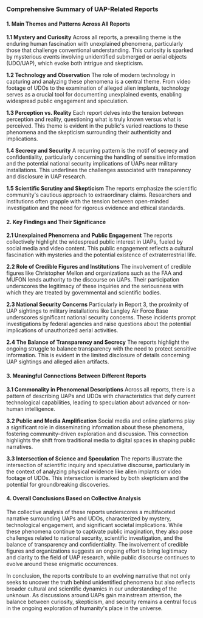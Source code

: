 ### Comprehensive Summary of UAP-Related Reports

#### 1. Main Themes and Patterns Across All Reports

**1.1 Mystery and Curiosity**
Across all reports, a prevailing theme is the enduring human fascination with unexplained phenomena, particularly those that challenge conventional understanding. This curiosity is sparked by mysterious events involving unidentified submerged or aerial objects (UDO/UAP), which evoke both intrigue and skepticism.

**1.2 Technology and Observation**
The role of modern technology in capturing and analyzing these phenomena is a central theme. From video footage of UDOs to the examination of alleged alien implants, technology serves as a crucial tool for documenting unexplained events, enabling widespread public engagement and speculation.

**1.3 Perception vs. Reality**
Each report delves into the tension between perception and reality, questioning what is truly known versus what is perceived. This theme is evident in the public's varied reactions to these phenomena and the skepticism surrounding their authenticity and implications.

**1.4 Secrecy and Security**
A recurring pattern is the motif of secrecy and confidentiality, particularly concerning the handling of sensitive information and the potential national security implications of UAPs near military installations. This underlines the challenges associated with transparency and disclosure in UAP research.

**1.5 Scientific Scrutiny and Skepticism**
The reports emphasize the scientific community's cautious approach to extraordinary claims. Researchers and institutions often grapple with the tension between open-minded investigation and the need for rigorous evidence and ethical standards.

#### 2. Key Findings and Their Significance

**2.1 Unexplained Phenomena and Public Engagement**
The reports collectively highlight the widespread public interest in UAPs, fueled by social media and video content. This public engagement reflects a cultural fascination with mysteries and the potential existence of extraterrestrial life.

**2.2 Role of Credible Figures and Institutions**
The involvement of credible figures like Christopher Mellon and organizations such as the FAA and MUFON lends authority to the discourse on UAPs. Their participation underscores the legitimacy of these inquiries and the seriousness with which they are treated by governmental and scientific bodies.

**2.3 National Security Concerns**
Particularly in Report 3, the proximity of UAP sightings to military installations like Langley Air Force Base underscores significant national security concerns. These incidents prompt investigations by federal agencies and raise questions about the potential implications of unauthorized aerial activities.

**2.4 The Balance of Transparency and Secrecy**
The reports highlight the ongoing struggle to balance transparency with the need to protect sensitive information. This is evident in the limited disclosure of details concerning UAP sightings and alleged alien artifacts.

#### 3. Meaningful Connections Between Different Reports

**3.1 Commonality in Phenomenal Descriptions**
Across all reports, there is a pattern of describing UAPs and UDOs with characteristics that defy current technological capabilities, leading to speculation about advanced or non-human intelligence.

**3.2 Public and Media Amplification**
Social media and online platforms play a significant role in disseminating information about these phenomena, fostering community-driven exploration and discussion. This connection highlights the shift from traditional media to digital spaces in shaping public narratives.

**3.3 Intersection of Science and Speculation**
The reports illustrate the intersection of scientific inquiry and speculative discourse, particularly in the context of analyzing physical evidence like alien implants or video footage of UDOs. This intersection is marked by both skepticism and the potential for groundbreaking discoveries.

#### 4. Overall Conclusions Based on Collective Analysis

The collective analysis of these reports underscores a multifaceted narrative surrounding UAPs and UDOs, characterized by mystery, technological engagement, and significant societal implications. While these phenomena continue to captivate public imagination, they also pose challenges related to national security, scientific investigation, and the balance of transparency and confidentiality. The involvement of credible figures and organizations suggests an ongoing effort to bring legitimacy and clarity to the field of UAP research, while public discourse continues to evolve around these enigmatic occurrences.

In conclusion, the reports contribute to an evolving narrative that not only seeks to uncover the truth behind unidentified phenomena but also reflects broader cultural and scientific dynamics in our understanding of the unknown. As discussions around UAPs gain mainstream attention, the balance between curiosity, skepticism, and security remains a central focus in the ongoing exploration of humanity's place in the universe.